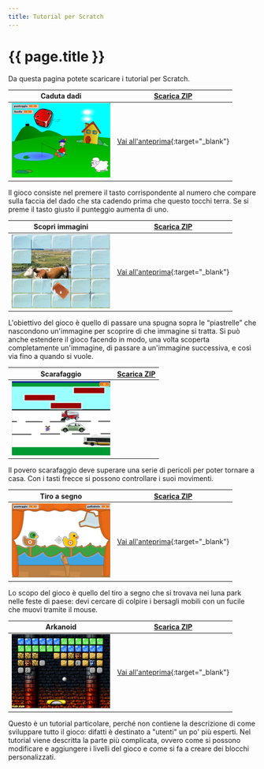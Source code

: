 ```yaml
---
title: Tutorial per Scratch
---
```


# {{ page.title }}

Da questa pagina potete scaricare i tutorial per Scratch.

| Caduta dadi | [Scarica ZIP](files/caduta_dadi.zip) |
| --- | --- |
| ![Caduta dadi](images/caduta_dadi.png) | [Vai all'anteprima](https://scratch.mit.edu/projects/58624412/){:target="_blank"} |

Il gioco consiste nel premere il tasto corrispondente al numero che compare sulla faccia del dado che sta cadendo prima che questo tocchi terra. Se si preme il tasto giusto il punteggio aumenta di uno.

| Scopri immagini | [Scarica ZIP](files/scopri_immagini.zip) |
| --- | --- |
| ![Scopri immagini](images/scopri_immagini.png) | [Vai all'anteprima](https://scratch.mit.edu/projects/49248044/){:target="_blank"} |

L'obiettivo del gioco è quello di passare una spugna sopra le “piastrelle” che nascondono un'immagine per scoprire di che immagine si tratta.
Si può anche estendere il gioco facendo in modo, una volta scoperta completamente un'immagine, di passare a un'immagine successiva, e così via fino a quando si vuole.

| Scarafaggio | [Scarica ZIP](files/scarafaggio.zip) |
| --- | --- |
| ![Scarafaggio](images/scarafaggio.png) | &nbsp; |

Il povero scarafaggio deve superare una serie di pericoli per poter tornare a casa. Con i tasti frecce si possono controllare i suoi movimenti.

| Tiro a segno | [Scarica ZIP](files/tiro_a_segno.zip) |
| --- | --- |
| ![Tiro a segno](images/tiro_a_segno.png) | [Vai all'anteprima](https://scratch.mit.edu/projects/98004013/){:target="_blank"} |

Lo scopo del gioco è quello del tiro a segno che si trovava nei luna park nelle feste di paese: devi cercare di colpire i bersagli mobili con un fucile che muovi tramite il mouse.

| Arkanoid | [Scarica ZIP](files/arkanoid.zip) |
| --- | --- |
| ![Arkanoid](images/arkanoid.png) | [Vai all'anteprima](https://scratch.mit.edu/projects/88495350/){:target="_blank"} |

Questo è un tutorial particolare, perché non contiene la descrizione di come sviluppare tutto il gioco: difatti è destinato a "utenti" un po' più esperti.
Nel tutorial viene descritta la parte più complicata, ovvero come si possono modificare e aggiungere i livelli del gioco e come si fa a creare dei blocchi personalizzati.
